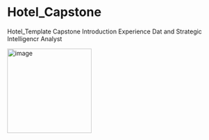 # Hotel_Capstone
Hotel_Template Capstone
Introduction
Experience Dat and Strategic Intelligencr Analyst

<img width="194" alt="image" src="https://github.com/user-attachments/assets/3233c977-7319-4b20-bd26-4ef48db90f37">

